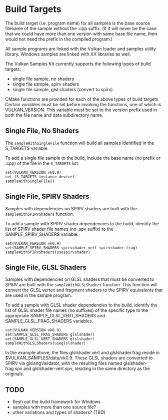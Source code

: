 # Build Targets
The build target (i.e. program name) for all samples is the base source
filename of the sample without the .cpp suffix.  (If it will never be the
case that we could have more than one version with same base file name, then
would not need the prefix in the compiled program.)

All sample programs are linked with the Vulkan loader and samples utility
library.  Windows samples are linked with XX libraries as well.

The Vulkan Samples Kit currently supports the following types of build targets:
  - single file sample, no shaders
  - single file sample, spirv shaders
  - single file sample, glsl shaders (convert to spirv)

CMake functions are provided for each of the above types of build targets.
Certain variables must be set before invoking the functions, one of which is
VULKAN_VERSION.  This variable must be set to the version prefix used in both
the file name and data subdirectory name.

## Single File, No Shaders
The `sampleWithSingleFile` function will build all samples identified in the
S_TARGETS variable.

To add a single file sample to the build, include the base name (no prefix or
.cpp) of the file in the `S_TARGETS` list.

```
set(VULKAN_VERSION vk0.9)
set (S_TARGETS instance device)
sampleWithSingleFile()
```

## Single File, SPIRV Shaders
Samples with dependencies on SPIRV shaders are built with the
`sampleWithSPIRVShaders` function.

To add a sample with SPIRV shader dependencies to the build, identify the list
of SPIRV shader file names (no .spv suffix) to the SAMPLE_SPIRV_SHADERS
variable.

```
set(VULKAN_VERSION vk0.9)
set(SAMPLE_SPIRV_SHADERS spirvshader-vert spirvshader-frag)
sampleWithSPIRVShaders(usespirvshader)
```

## Single File, GLSL Shaders
Samples with dependencies on GLSL shaders that must be converted to SPIRV are
built with the `sampleWithGLSLShaders` function.  This function will convert
the GLSL vertex and fragment shaders to the SPIRV equivalents that are used
in the sample program.

To add a sample with GLSL shader dependencies to the build, identify the list
of GLSL shader file names (no suffixes) of the specific type to the
appropriate SAMPLE_GLSL_VERT_SHADERS and SAMPLE_GLSL_FRAG_SHADERS variables.

```
set(VULKAN_VERSION vk0.9)
set(SAMPLE_GLSL_FRAG_SHADERS glslshader)
set(SAMPLE_GLSL_VERT_SHADERS glslshader)
sampleWithGLSLShaders(useglslshader)
```

In the example above, the files glslshader.vert and glslshader.frag reside in
$VULKAN_SAMPLES/data/vk0.9.  These GLSL shaders are converted to SPIRV via
glslangValidator, with the resulting files named glslshader-frag.spv and
glslshader-vert.spv, residing in the same directory as the originals.

## TODO

- flesh out the build framework for Windows
- samples with more than one source file?
- other variations and types of shaders? (TBD)

